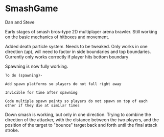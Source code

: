 # SmashGame
Dan and Steve


Early stages of smash bros-type 2D multiplayer arena brawler.
Still working on the basic mechanics of hitboxes and movement.

Added death particle system. Needs to be tweaked. Only works in one direction (up), will need to factor in side boundaries and top boundaries. Currently only works correctly if player hits bottom boundary

Spawning is now fully working.

	To do (spawning)-

  	Add spawn platforms so players do not fall right away

  	Invicible for time after spawning

  	Code multiple spawn points so players do not spawn on top of each other if they die at similar times

Down smash is working, but only in one direction. Trying to combine the direction of the attacker, with the distance between the two players, and the position of the target to "bounce" target back and forth until the final attack stroke.
